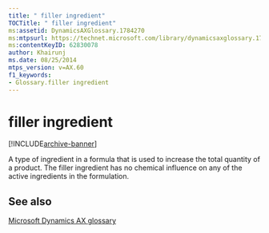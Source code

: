 ```yaml
---
title: " filler ingredient"
TOCTitle: " filler ingredient"
ms:assetid: DynamicsAXGlossary.1784270
ms:mtpsurl: https://technet.microsoft.com/library/dynamicsaxglossary.1784270(v=AX.60)
ms:contentKeyID: 62830078
author: Khairunj
ms.date: 08/25/2014
mtps_version: v=AX.60
f1_keywords:
- Glossary.filler ingredient
---
```


# filler ingredient


[!INCLUDE[archive-banner](includes/archive-banner.md)]

A type of ingredient in a formula that is used to increase the total quantity of a product. The filler ingredient has no chemical influence on any of the active ingredients in the formulation.

## See also

[Microsoft Dynamics AX glossary](glossary/microsoft-dynamics-ax-glossary.md)

  


